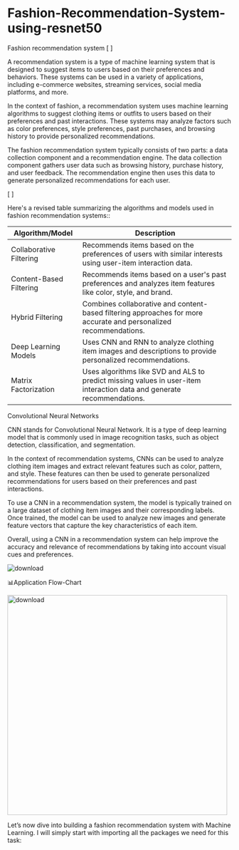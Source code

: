 # Fashion-Recommendation-System-using-resnet50

Fashion recommendation system
[ ]

A recommendation system is a type of machine learning system that is designed to suggest items to users based on their preferences and behaviors. These systems can be used in a variety of applications, including e-commerce websites, streaming services, social media platforms, and more.

In the context of fashion, a recommendation system uses machine learning algorithms to suggest clothing items or outfits to users based on their preferences and past interactions. These systems may analyze factors such as color preferences, style preferences, past purchases, and browsing history to provide personalized recommendations.

The fashion recommendation system typically consists of two parts: a data collection component and a recommendation engine. The data collection component gathers user data such as browsing history, purchase history, and user feedback. The recommendation engine then uses this data to generate personalized recommendations for each user.

[ ]

 Here's a revised table summarizing the algorithms and models used in fashion recommendation systems::

| Algorithm/Model | Description |
|-----------------|-------------|
| Collaborative Filtering | Recommends items based on the preferences of users with similar interests using user-item interaction data.|
| Content-Based Filtering | Recommends items based on a user's past preferences and analyzes item features like color, style, and brand.|
| Hybrid Filtering | Combines collaborative and content-based filtering approaches for more accurate and personalized recommendations.|
| Deep Learning Models | Uses CNN and RNN to analyze clothing item images and descriptions to provide personalized recommendations.|
| Matrix Factorization | Uses algorithms like SVD and ALS to predict missing values in user-item interaction data and generate recommendations.|



Convolutional Neural Networks

CNN stands for Convolutional Neural Network. It is a type of deep learning model that is commonly used in image recognition tasks, such as object detection, classification, and segmentation.

In the context of recommendation systems, CNNs can be used to analyze clothing item images and extract relevant features such as color, pattern, and style. These features can then be used to generate personalized recommendations for users based on their preferences and past interactions.

To use a CNN in a recommendation system, the model is typically trained on a large dataset of clothing item images and their corresponding labels. Once trained, the model can be used to analyze new images and generate feature vectors that capture the key characteristics of each item.

Overall, using a CNN in a recommendation system can help improve the accuracy and relevance of recommendations by taking into account visual cues and preferences.

![download](https://github.com/mohansharma077/Fashion-Recommendation-System-using-resnet50/assets/104629829/7076746c-af35-46e2-9680-5f2b8443bb55)



📊Application Flow-Chart

<img width="494" alt="download" src="https://github.com/mohansharma077/Fashion-Recommendation-System-using-resnet50/assets/104629829/103cac63-53de-46c7-b381-026994d5783a">


Let’s now dive into building a fashion recommendation system with Machine Learning. I will simply start with importing all the packages we need for this task:

